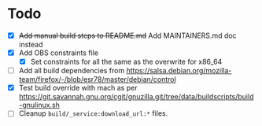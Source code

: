 # Todo

- [x] ~~Add manual build steps to README.md~~ Add MAINTAINERS.md doc instead
- [x] Add OBS constraints file
    - [x] Set constraints for all the same as the overwrite for x86_64
- [ ] Add all build dependencies from https://salsa.debian.org/mozilla-team/firefox/-/blob/esr78/master/debian/control
- [x] Test build override with mach as per https://git.savannah.gnu.org/cgit/gnuzilla.git/tree/data/buildscripts/build-gnulinux.sh
- [ ] Cleanup `build/_service:download_url:*` files.
